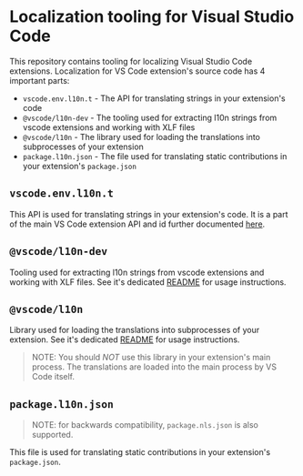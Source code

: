 # Localization tooling for Visual Studio Code

This repository contains tooling for localizing Visual Studio Code extensions. Localization for VS Code extension's source code has 4 important parts:

* `vscode.env.l10n.t` - The API for translating strings in your extension's code
* `@vscode/l10n-dev` - The tooling used for extracting l10n strings from vscode extensions and working with XLF files
* `@vscode/l10n` - The library used for loading the translations into subprocesses of your extension
* `package.l10n.json` - The file used for translating static contributions in your extension's `package.json`

## `vscode.env.l10n.t`

This API is used for translating strings in your extension's code. It is a part of the main VS Code extension API and id further documented [here](https://code.visualstudio.com/api/references/vscode-api#env).

## `@vscode/l10n-dev`

Tooling used for extracting l10n strings from vscode extensions and working with XLF files. See it's dedicated [README](./l10n-dev) for usage instructions.

## `@vscode/l10n`

Library used for loading the translations into subprocesses of your extension. See it's dedicated [README](./l10n) for usage instructions.

> NOTE: You should _NOT_ use this library in your extension's main process. The translations are loaded into the main process by VS Code itself.

## `package.l10n.json`

> NOTE: for backwards compatibility, `package.nls.json` is also supported.

This file is used for translating static contributions in your extension's `package.json`.
